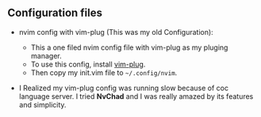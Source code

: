 ## Configuration files

- nvim config with vim-plug (This was my old Configuration):
  - This a one filed nvim config file with vim-plug as my pluging manager.
  - To use this config, install [vim-plug](https://github.com/junegunn/vim-plug).
  - Then copy my init.vim file to ```~/.config/nvim```.

- I Realized my vim-plug config was running slow because of coc language server. I tried **NvChad** and I was really amazed by its features and simplicity.
